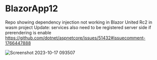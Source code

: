 # BlazorApp12
Repo showing dependency injection not working in Blazor United Rc2 in wasm project
Update: services also need to be registered server side if prerendering is enable https://github.com/dotnet/aspnetcore/issues/51432#issuecomment-1766447888

![Screenshot 2023-10-17 093507](https://github.com/Ghevi/BlazorApp12/assets/39503352/d91e4a1f-601d-4799-9268-da6aa07d4c58)
